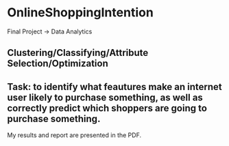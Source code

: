 # OnlineShoppingIntention
Final Project -> Data Analytics 
## Clustering/Classifying/Attribute Selection/Optimization
## Task: to identify what feautures make an internet user likely to purchase something, as well as correctly predict which shoppers are going to purchase something.
My results and report are presented in the PDF.
